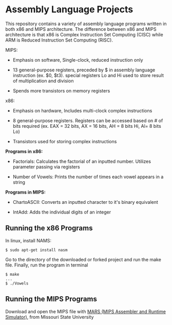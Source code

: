 # Assembly Language Projects #

This repository contains a variety of assembly language programs written in both x86 and MIPS architecture. The difference between x86 and MIPS architecture is that x86 is Complex Instruction Set Computing (CISC) while ARM is Reduced Instruction Set Computing (RISC). 

MIPS: 

* Emphasis on software, Single-clock, reduced instruction only

* 13 general-purpose registers, preceded by $ in assembly language instruction (ex. $0, $t3). special registers Lo and Hi used to store result of multiplication and division 

* Spends more transistors on memory registers

x86:

* Emphasis on hardware, Includes multi-clock complex instructions

* 8 general-purpose registers. Registers can be accessed based on # of bits required (ex. EAX = 32 bits, AX = 16 bits, AH = 8 bits Hi, Al= 8 bits Lo)

* Transistors used for storing complex instructions

**Programs in x86:**

* Factorials: Calculates the factorial of an inputted number. Utilizes parameter passing via registers

* Number of Vowels: Prints the number of times each vowel appears in a string

**Programs in MIPS:**

* ChartoASCII: Converts an inputted character to it's binary equivalent

* IntAdd: Adds the individual digits of an integer

## Running the x86 Programs ##

In linux, install NAMS:
```
$ sudo apt-get install nasm
```

Go to the directory of the downloaded or forked project and run the make file. Finally, run the program in terminal
```
$ make
...
$ ./Vowels
```

## Running the MIPS Programs ##

Download and open the MIPS file with [MARS (MIPS Assembler and Runtime Simulator)](http://courses.missouristate.edu/KenVollmar/MARS/), from Missouri State University 

